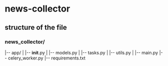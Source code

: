 # news-collector

## structure of the file 

### news_collector/
|-- app/
|   |-- __init__.py
|   |-- models.py
|   |-- tasks.py
|   |-- utils.py
|   |-- main.py
|-- celery_worker.py
|-- requirements.txt

